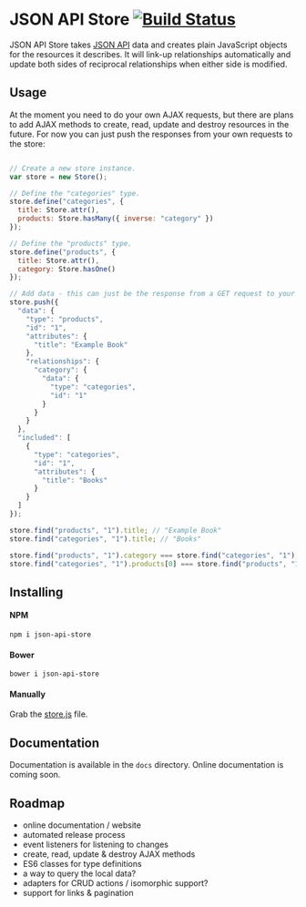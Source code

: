 # JSON API Store [![Build Status](https://travis-ci.org/haydn/json-api-store.svg?branch=master)](https://travis-ci.org/haydn/json-api-store)

JSON API Store takes [JSON API](http://jsonapi.org) data and creates plain
JavaScript objects for the resources it describes. It will link-up
relationships automatically and update both sides of reciprocal relationships
when either side is modified.

## Usage

At the moment you need to do your own AJAX requests, but there are plans to add
AJAX methods to create, read, update and destroy resources in the future. For
now you can just push the responses from your own requests to the store:

```javascript

// Create a new store instance.
var store = new Store();

// Define the "categories" type.
store.define("categories", {
  title: Store.attr(),
  products: Store.hasMany({ inverse: "category" })
});

// Define the "products" type.
store.define("products", {
  title: Store.attr(),
  category: Store.hasOne()
});

// Add data - this can just be the response from a GET request to your API.
store.push({
  "data": {
    "type": "products",
    "id": "1",
    "attributes": {
      "title": "Example Book"
    },
    "relationships": {
      "category": {
        "data": {
          "type": "categories",
          "id": "1"
        }
      }
    }
  },
  "included": [
    {
      "type": "categories",
      "id": "1",
      "attributes": {
        "title": "Books"
      }
    }
  ]
});

store.find("products", "1").title; // "Example Book"
store.find("categories", "1").title; // "Books"

store.find("products", "1").category === store.find("categories", "1"); // true
store.find("categories", "1").products[0] === store.find("products", "1"); // true

```

## Installing

#### NPM

```
npm i json-api-store
```

#### Bower

```
bower i json-api-store
```

#### Manually

Grab the [store.js](https://raw.githubusercontent.com/haydn/json-api-store/master/dist/store.js) file.

## Documentation

Documentation is available in the `docs` directory. Online documentation is coming soon.

## Roadmap

- online documentation / website
- automated release process
- event listeners for listening to changes
- create, read, update & destroy AJAX methods
- ES6 classes for type definitions
- a way to query the local data?
- adapters for CRUD actions / isomorphic support?
- support for links & pagination
